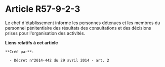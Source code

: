 # Article R57-9-2-3

Le chef d'établissement informe les personnes détenues et les membres du personnel pénitentiaire des résultats des
consultations et des décisions prises pour l'organisation des activités.

**Liens relatifs à cet article**

	**Créé par**:

	  - Décret n°2014-442 du 29 avril 2014 - art. 2
